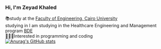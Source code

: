 ### Hi, I'm Zeyad Khaled

📚study at the [Faculty of Engineering, Cairo University](https://eng.cu.edu.eg/ar/) <br>
studying in I am studying in the Healthcare Engineering and Management program [BDE](https://eng.cu.edu.eg/wp-content/uploads/credituser/2015/S7_CUFE-2023-BDE-REG2023-V1-WM.pdf)<br>
👨🏽‍💻Interested in programming and coding<br>
[![Anurag's GitHub stats](https://github-readme-stats.vercel.app/api?username=ZeyadKhaled-29)](https://github.com/anuraghazra/github-readme-stats)

